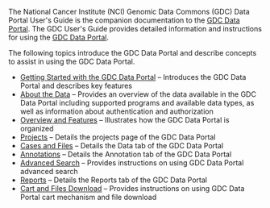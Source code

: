 The National Cancer Institute (NCI) Genomic Data Commons (GDC) Data Portal User's Guide is the companion documentation to the [GDC Data Portal](https://gdc.nci.nih.gov/node/7966/). The GDC User's Guide provides detailed information and instructions for using the [GDC Data Portal](https://gdc.nci.nih.gov/node/7966/).

The following topics introduce the GDC Data Portal and describe concepts to assist in using the GDC Data Portal.

*   [Getting Started with the GDC Data Portal](02-Getting_Started_with_the_GDC_Data_Portal.md) – Introduces the GDC Data Portal and describes key features
*   [About the Data](../../Commons/About_the_Data.md) – Provides an overview of the data available in the GDC Data Portal including supported programs and available data types, as well as information about authentication and authorization
*   [Overview and Features](04-Overview_and_Features.md) – Illustrates how the GDC Data Portal is organized
*   [Projects](05-Projects.md) – Details the projects page of the GDC Data Portal
*   [Cases and Files](06-Cases_and_files.md) – Details the Data tab of the GDC Data Portal
*   [Annotations](07-Annotations.md) – Details the Annotation tab of the GDC Data Portal
*   [Advanced Search](08-Advanced_Search.md) – Provides instructions on using GDC Data Portal advanced search
*   [Reports](09-Reports.md) – Details the Reports tab of the GDC Data Portal
*   [Cart and Files Download](10-Cart_and_Files_download.md) – Provides instructions on using GDC Data Portal cart mechanism and file download
